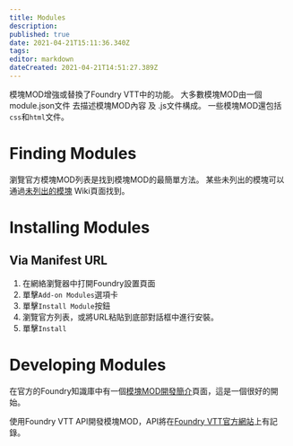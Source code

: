 ```yaml
---
title: Modules
description: 
published: true
date: 2021-04-21T15:11:36.340Z
tags: 
editor: markdown
dateCreated: 2021-04-21T14:51:27.389Z
---
```


模塊MOD增強或替換了Foundry VTT中的功能。 大多數模塊MOD由一個module.json文件 去描述模塊MOD內容 及 <module name>.js文件構成。 一些模塊MOD還包括`css`和`html`文件。

# Finding Modules
瀏覽官方模塊MOD列表是找到模塊MOD的最簡單方法。 某些未列出的模塊可以通過[未列出的模塊](/en/community/community-unlisted-modules) Wiki頁面找到。

# Installing Modules

## Via Manifest URL
1. 在網絡瀏覽器中打開Foundry設置頁面
2. 單擊`Add-on Modules`選項卡
3. 單擊`Install Module`按鈕
4. 瀏覽官方列表，或將URL粘貼到底部對話框中進行安裝。
5. 單擊`Install`
 

# Developing Modules
在官方的Foundry知識庫中有一個[模塊MOD開發簡介](https://foundryvtt.com/article/module-development/)頁面，這是一個很好的開始。

使用Foundry VTT API開發模塊MOD，API將在[Foundry VTT官方網站](https://foundryvtt.com/api/)上有記錄。
